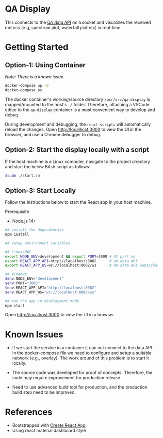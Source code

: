 # QA Display

This connects to the [QA data API](https://gitlab.com/ska-telescope/ska-sdp-qa-data-api) on a socket and visualizes the received metrics (e.g, spectrum plot, waterfall plot etc) in real-time.

# Getting Started

## Option-1: Using Container

_Note: There is a known issue._

```bash
docker-compose up -d
docker-compose ps
```

The docker container's working/source directory `/usr/src/qa-display` is mapped/mounted to the host's `./` folder. Therefore, attaching a VSCode editor to the `qa-display` container is a most convenient way to develop and debug.

During development and debugging, the `react-scripts` will automatically reload the changes. Open [http://localhost:3000](http://localhost:3000) to view the UI in the browser, and use a Chrome debugger to debug.

## Option-2: Start the display locally with a script

If the host machine is a Linux computer, navigate to the project directory and start the below
BAsh script as follows:

```bash
$sudo ./start.sh
```

## Option-3: Start Locally

Follow the instructions below to start the React app in your host machine.

Prerequisite

- Node.js 14+

```bash
## install the dependencies
npm install

## setup environment variables

## Linux/MAC
export NODE_ENV=development && export PORT=3000 # UI port no
export REACT_APP_API=http://localhost:8002      # QA data API
export REACT_APP_WS=ws://localhost:8002/ws      # QA data API websocket

## Windows
$env:NODE_ENV="development"
$env:PORT="3000"
$env:REACT_APP_API="http://localhost:8002"
$env:REACT_APP_WS="ws://localhost:8002/ws"

## run the app in development mode.
npm start
```

Open [http://localhost:3000](http://localhost:3000) to view the UI in a browser.

# Known Issues

- If we start the service in a container it can not connect to the data API. In the docker-compose file we need to configure and setup a suitable network (e.g., overlay). The work around of this problem is to start it locally.

- The source code was developed for proof of concepts. Therefore, the code may require improvement for production release.
- Need to use advanced build tool for production, and the production build step need to be improved.

# References

- Bootstrapped with [Create React App](https://github.com/facebook/create-react-app).
- Using react material dashboard style


